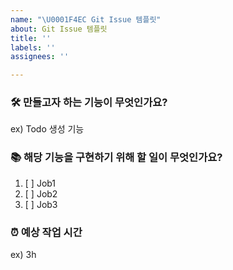 ```yaml
---
name: "\U0001F4EC Git Issue 템플릿"
about: Git Issue 템플릿
title: ''
labels: ''
assignees: ''

---
```


### 🛠 만들고자 하는 기능이 무엇인가요?
ex) Todo 생성 기능

### 📚 해당 기능을 구현하기 위해 할 일이 무엇인가요?
1. [ ] Job1
2. [ ] Job2
3. [ ] Job3

### ⏰ 예상 작업 시간
ex) 3h
